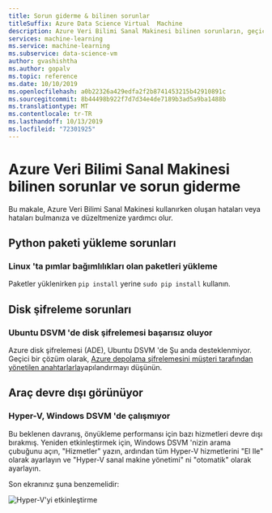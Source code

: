 ```yaml
---
title: Sorun giderme & bilinen sorunlar
titleSuffix: Azure Data Science Virtual  Machine
description: Azure Veri Bilimi Sanal Makinesi bilinen sorunların, geçici çözümlerin ve sorun gidermenin bir listesini alın
services: machine-learning
ms.service: machine-learning
ms.subservice: data-science-vm
author: gvashishtha
ms.author: gopalv
ms.topic: reference
ms.date: 10/10/2019
ms.openlocfilehash: a0b22326a429edfa2f2b8741453215b42910891c
ms.sourcegitcommit: 8b44498b922f7d7d34e4de7189b3ad5a9ba1488b
ms.translationtype: MT
ms.contentlocale: tr-TR
ms.lasthandoff: 10/13/2019
ms.locfileid: "72301925"
---
```

# <a name="known-issues-and-troubleshooting-the-azure-data-science-virtual-machine"></a>Azure Veri Bilimi Sanal Makinesi bilinen sorunlar ve sorun giderme

Bu makale, Azure Veri Bilimi Sanal Makinesi kullanırken oluşan hataları veya hataları bulmanıza ve düzeltmenize yardımcı olur.

## <a name="python-package-installation-issues"></a>Python paketi yükleme sorunları

### <a name="installing-packages-with-pip-breaks-dependencies-on-linux"></a>Linux 'ta pımlar bağımlılıkları olan paketleri yükleme

Paketler yüklenirken `pip install` yerine `sudo pip install` kullanın.

## <a name="disk-encryption-issues"></a>Disk şifreleme sorunları

### <a name="disk-encryption-fails-on-the-ubuntu-dsvm"></a>Ubuntu DSVM 'de disk şifrelemesi başarısız oluyor

Azure disk şifrelemesi (ADE), Ubuntu DSVM 'de Şu anda desteklenmiyor. Geçici bir çözüm olarak, [Azure depolama şifrelemesini müşteri tarafından yönetilen anahtarlarla](../../storage/common/storage-encryption-keys-portal.md)yapılandırmayı düşünün.

## <a name="tool-appears-disabled"></a>Araç devre dışı görünüyor

### <a name="hyper-v-does-not-work-on-the-windows-dsvm"></a>Hyper-V, Windows DSVM 'de çalışmıyor

Bu beklenen davranış, önyükleme performansı için bazı hizmetleri devre dışı bırakmış. Yeniden etkinleştirmek için, Windows DSVM 'nizin arama çubuğunu açın, "Hizmetler" yazın, ardından tüm Hyper-V hizmetlerini "El Ile" olarak ayarlayın ve "Hyper-V sanal makine yönetimi" ni "otomatik" olarak ayarlayın.

Son ekranınız şuna benzemelidir:

   ![Hyper-V'yi etkinleştirme](./media/workaround/hyperv-enable-dsvm.png)

